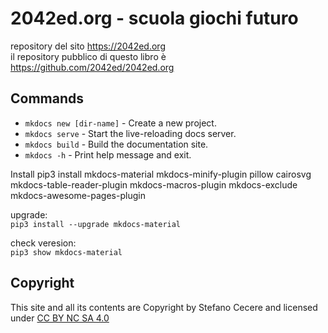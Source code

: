 # 2042ed.org - scuola giochi futuro

repository del sito <https://2042ed.org>  
il repository pubblico di questo libro è <https://github.com/2042ed/2042ed.org>

## Commands

- `mkdocs new [dir-name]` - Create a new project.
- `mkdocs serve` - Start the live-reloading docs server.
- `mkdocs build` - Build the documentation site.
- `mkdocs -h` - Print help message and exit.

Install
pip3 install mkdocs-material mkdocs-minify-plugin pillow cairosvg mkdocs-table-reader-plugin mkdocs-macros-plugin mkdocs-exclude mkdocs-awesome-pages-plugin

upgrade:  
`pip3 install --upgrade mkdocs-material`

check veresion:  
`pip3 show mkdocs-material`

## Copyright
This site and all its contents are Copyright by Stefano Cecere and licensed under [CC BY NC SA 4.0](https://creativecommons.org/licenses/by-nc-sa/4.0)

